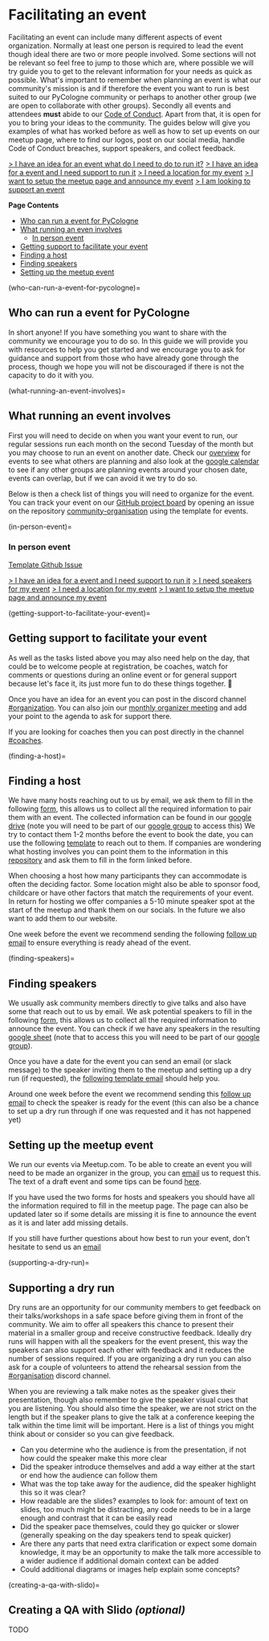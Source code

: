 # Facilitating an event

Facilitating an event can include many different aspects of event organization. Normally at least one person is required to lead the event though ideal there are two or more people involved. Some sections will not be relevant so feel free to jump to those which are, where possible we will try guide you to get to the relevant information for your needs as quick as possible. What's important to remember when planning an event is what our community's mission is and if therefore the event you want to run is best suited to our PyCologne community or perhaps to another other group (we are open to collaborate with other groups). Secondly all events and attendees **must** abide to our [Code of Conduct](https://policies.python.org/python.org/code-of-conduct/). Apart from that, it is open for you to bring your ideas to the community. The guides below will give you examples of what has worked before as well as how to set up events on our meetup page, where to find our logos, post on our social media, handle Code of Conduct breaches, support speakers, and collect feedback.

[> I have an idea for an event what do I need to do to run it?](what-running-an-event-involves)
[> I have an idea for a event and I need support to run it](getting-support-to-facilitate-your-event)
[> I need a location for my event]()
[> I want to setup the meetup page and announce my event](what-you-can-expect)
[> I am looking to support an event](ways-you-can-get-involved)

**Page Contents**

- [Who can run a event for PyCologne](who-can-run-a-event-for-pycologne)
- [What running an even involves](what-running-an-event-involves)
	- [In person event](in-person-event)
- [Getting support to facilitate your event](getting-support-to-facilitate-your-event)
- [Finding a host](finding-a-host)
- [Finding speakers](finding-speakers)
- [Setting up the meetup event](setting-up-the-meetup-event)

(who-can-run-a-event-for-pycologne)=
## Who can run a event for PyCologne

In short anyone! If you have something you want to share with the community we encourage you to do so. In this guide we will provide you with resources to help you get started and we encourage you to ask for guidance and support from those who have already gone through the process, though we hope you will not be discouraged if there is not the capacity to do it with you.

(what-running-an-event-involves)=
## What running an event involves

First you will need to decide on when you want your event to run, our regular sessions run each month on the second Tuesday of the month but you may choose to run an event on another date. Check our [overview](https://docs.google.com/spreadsheets/d/1qc_b39H33XJKjB8E2fkfYpRG19JXkhICesTK4PSTGAc/edit?usp=sharing) for events to see what others are planning and also look at the [google calendar](https://calendar.google.com/calendar/u/3?cid=Y19kaG1xbThpZmM4cW90b244cjhhczBoZ3Zmb0Bncm91cC5jYWxlbmRhci5nb29nbGUuY29t) to see if any other groups are planning events around your chosen date, events can overlap, but if we can avoid it we try to do so.

Below is then a check list of things you will need to organize for the event. You can track your event on our [GitHub project board](https://trello.com/b/6ugXFBTM/pyladies-berlin) by opening an issue on the repository [community-organisation](https://github.com/PyLadiesBerlin/community-organisation) using the template for events.

(in-person-event)=
### In person event

[Template Github Issue](https://github.com/PyLadiesBerlin/community-organisation/issues/new?assignees=&labels=event&template=new-event.md&title=%5BEVENT%5D+%3Cmonth%3E+%3Cdate%3Eth+-+%3Cmeetup-title%3E+%40+%3Clocation%3E)


[> I have an idea for a event and I need support to run it](getting-support-to-facilitate-your-event)
[> I need speakers for my event](finding-speakers)
[> I need a location for my event](finding-a-host)
[> I want to setup the meetup page and announce my event](setting-up-the-meetup-event)

(getting-support-to-facilitate-your-event)=
## Getting support to facilitate your event

As well as the tasks listed above you may also need help on the day, that could be to welcome people at registration, be coaches, watch for comments or questions during an online event or for general support because let's face it, its just more fun to do these things together. 🤗

Once you have an idea for an event you can post in the discord channel [#organization](https://discord.com/channels/1233348357372772393/1240985831091605595). You can also join our [monthly organizer meeting](monthly-org-meetings) and add your point to the agenda to ask for support there.

If you are looking for coaches then you can post directly in the channel [#coaches](https://discord.com/channels/1233348357372772393/1240987094944579626).

(finding-a-host)=
## Finding a host

We have many hosts reaching out to us by email, we ask them to fill in the following [form](https://forms.gle/mTkQXXaNpp25f3oS6), this allows us to collect all the required information to pair them with an event. The collected information can be found in our [google drive](https://docs.google.com/spreadsheets/d/15N5kAJcsTmwtalY0JsbH_hwjLrFpSh5JeV-uXF3b3-A/edit#gid=1904672576) (note you will need to be part of our [google group](google-group) to access this) We try to contact them 1-2 months before the event to book the date, you can use the following [template](host-confirmation-email) to reach out to them. If companies are wondering what hosting involves you can point them to the information in this [repository](./hosting_and_sponsorship.md) and ask them to fill in the form linked before.

When choosing a host how many participants they can accommodate is often the deciding factor. Some location might also be able to sponsor food, childcare or have other factors that match the requirements of your event. In return for hosting we offer companies a 5-10 minute speaker spot at the start of the meetup and thank them on our socials. In the future we also want to add them to our website.

One week before the event we recommend sending the following [follow up email](host-follow-up-email) to ensure everything is ready ahead of the event.

(finding-speakers)=
## Finding speakers

We usually ask community members directly to give talks and also have some that reach out to us by email. We ask potential speakers to fill in the following [form](https://forms.gle/K7qGPhzkuAfNmuWNA), this allows us to collect all the required information to announce the event. You can check if we have any speakers in the resulting [google sheet](https://docs.google.com/spreadsheets/d/15N5kAJcsTmwtalY0JsbH_hwjLrFpSh5JeV-uXF3b3-A/edit#gid=502229920) (note that to access this you will need to be part of our [google group](google-group)).

Once you have a date for the event you can send an email (or slack message) to the speaker inviting them to the meetup and setting up a dry run (if requested), the [following template email](speaker-invitation-email) should help you.

Around one week before the event we recommend sending this [follow up email](speaker-follow-up-email) to check the speaker is ready for the event (this can also be a chance to set up a dry run through if one was requested and it has not happened yet)


## Setting up the meetup event

We run our events via Meetup.com. To be able to create an event you will need to be made an organizer in the group, you can [email](mailto:info@jn.contact) us to request this. The text of a draft event and some tips can be found [here](meetup-template).

If you have used the two forms for hosts and speakers you should have all the information required to fill in the meetup page. The page can also be updated later so if some details are missing it is fine to announce the event as it is and later add missing details.

If you still have further questions about how best to run your event, don't hesitate to send us an [email](emailto:info@jn.contact)

(supporting-a-dry-run)=
## Supporting a dry run

Dry runs are an opportunity for our community members to get feedback on their talks/workshops in a safe space before giving them in front of the community. We aim to offer all speakers this chance to present their material in a smaller group and receive constructive feedback. Ideally dry runs will happen with all the speakers for the event present, this way the speakers can also support each other with feedback and it reduces the number of sessions required. If you are organizing a dry run you can also ask for a couple of volunteers to attend the rehearsal session from the [#organisation](https://discord.com/channels/1233348357372772393/1240985831091605595) discord channel.

When you are reviewing a talk make notes as the speaker gives their presentation, though also remember to give the speaker visual cues that you are listening. You should also time the speaker, we are not strict on the length but if the speaker plans to give the talk at a conference keeping the talk within the time limit will be important. Here is a list of things you might think about or consider so you can give feedback.

- Can you determine who the audience is from the presentation, if not how could the speaker make this more clear
- Did the speaker introduce themselves and add a way either at the start or end how the audience can follow them
- What was the top take away for the audience, did the speaker highlight this so it was clear?
- How readable are the slides? examples to look for: amount of text on slides, too much might be distracting, any code needs to be in a large enough and contrast that it can be easily read
- Did the speaker pace themselves, could they go quicker or slower (generally speaking on the day speakers tend to speak quicker)
- Are there any parts that need extra clarification or expect some domain knowledge, it may be an opportunity to make the talk more accessible to a wider audience if additional domain context can be added
- Could additional diagrams or images help explain some concepts?

(creating-a-qa-with-slido)=
## Creating a QA with Slido *(optional)*

TODO
